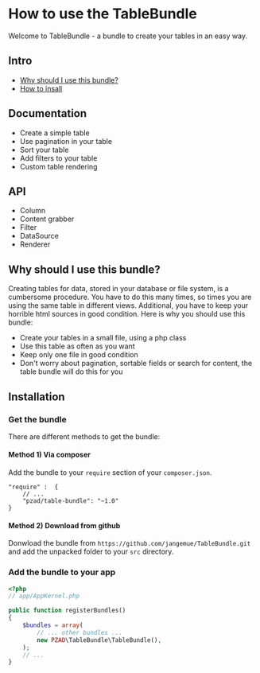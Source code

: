 # How to use the TableBundle
Welcome to TableBundle - a bundle to create your tables in an easy way.

## Intro
* [Why should I use this bundle?](index.md#why)
* [How to insall](index.md#install)

## Documentation
* Create a simple table
* Use pagination in your table
* Sort your table
* Add filters to your table
* Custom table rendering

## API
* Column
* Content grabber
* Filter
* DataSource
* Renderer

<a name="why"></a>
## Why should I use this bundle?
Creating tables for data, stored in your database or file system, is a cumbersome procedure.
You have to do this many times, so times you are using the same table in different views.
Additional, you have to keep your horrible html sources in good condition.
Here is why you should use this bundle:
* Create your tables in a small file, using a php class
* Use this table as often as you want
* Keep only one file in good condition
* Don't worry about pagination, sortable fields or search for content, the table bundle will do this for you

<a name="install"></a>
## Installation
### Get the bundle
There are different methods to get the bundle:
#### Method 1) Via composer
Add the bundle to your `require` section of your `composer.json`.
```
"require" :  {
    // ...
    "pzad/table-bundle": "~1.0"
}
```
#### Method 2) Download from github
Donwload the bundle from `https://github.com/jangemue/TableBundle.git` and add the unpacked folder to your `src` directory.
### Add the bundle to your app
```php
<?php
// app/AppKernel.php

public function registerBundles()
{
    $bundles = array(
        // ... other bundles ...
        new PZAD\TableBundle\TableBundle(),
    );
    // ...
}
```
